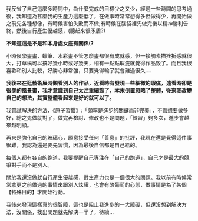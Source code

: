 我反省了自己這麼多時間中，為什麼完成的目標少之又少，經過一些時間的思考過後，我知道為甚麼我的生產力這麼低了，在做事時常常想得多但做得少，再開始做之前先各種想像，有時候害怕失敗而不做;有時候在腦袋裡先做完後以精神勝利告終，然後自行產生優越感，(聽起來很矛盾?)

**不知道這是不是和本身處女座有關係(?**

小時候學畫畫，蠟筆、水彩畫不管怎麼畫都很有成就感，但一接觸素描挫折感就很大，打草稿可以搞好幾小時或好幾天，稍有一點點瑕疵就覺得作品毀了。而且我很喜歡和別人比較，好勝心非常強，只要覺得輸了就會難過很久....

**我後來在逛藝術展時觀看別人的作品，近看時有發現一些細微的瑕疵，遠看時卻是很美的風景畫，我才意識到自己太注重細節了，本末倒置忽略了整體，後來我改變自己的想法，其實整體看起來是好的就可以了。**

我嘗試解決的方法，《原子習慣》:「頻率是進步的關鍵而非完美」，不管想要做多好，總之先做就對了，做完再檢討、修改也不是問題，「練習」夠多次，進步會越來越明顯。

再來是強化自己的玻璃心，願意接受任何「善意」的批評，我現在還是覺得這件事很難，我認為還是要先習慣，因為最後自信都是自己給的。

每個人都有各自的跑道，我要提醒自己專注在「自己的跑道」，自己才是最大的競爭對手而不是別人。

關於我還沒做就自行產生優越感，對生產力也是一個很大的問題。我以前有時候常常拿更之前做過的事情來跟別人炫耀，也會有酸葡萄的心態，做事情是為了某個【特殊目的】才開始行動。

我後來發現這樣真的很智障，這也是阻止我進步的一大障礙，但還沒想到解決方法，沒關係，找出問題就先解決一半了，待續...